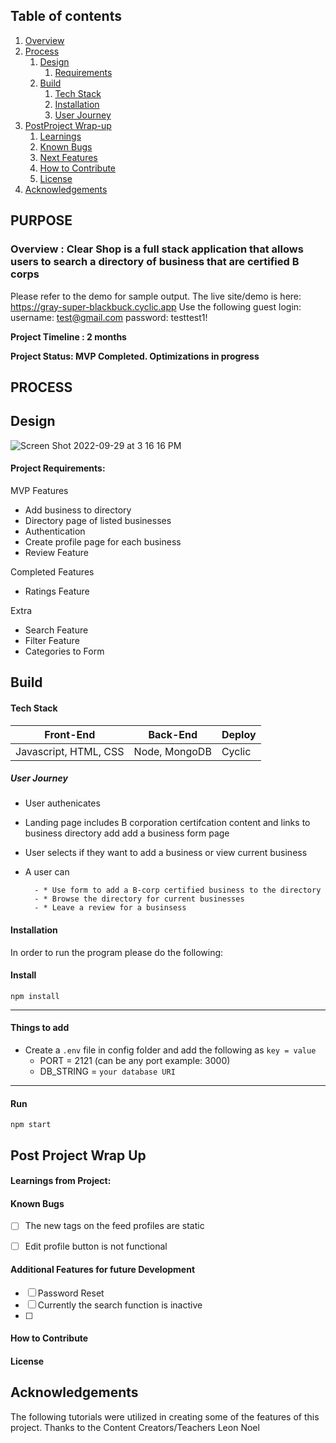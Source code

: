 ## Table of contents
1. [Overview](#overview)
2. [Process](#process)
    1. [Design](#design)
       1. [Requirements](#requirements)
    3. [Build](#build)
        1. [Tech Stack](#stack)
        3. [Installation](#installation)
        4. [User Journey](#userjourney)
5. [PostProject Wrap-up](#post)
    1. [Learnings](#learnings)
    2. [Known Bugs](#bugs)
    3. [Next Features](#features)
    4. [How to Contribute](#contribute)
    5. [License](#license)
7. [Acknowledgements](#ack)

## PURPOSE
### Overview  <a name="overview"></a>: Clear Shop is a full stack application that allows users to search a directory of business that are certified B corps 

Please refer to the demo for sample output. 
The live site/demo is here: https://gray-super-blackbuck.cyclic.app
Use the following guest login: username: test@gmail.com password: testtest1!

**Project Timeline : 2 months** 

**Project Status: MVP Completed. Optimizations in progress**


## PROCESS <a name="process"></a>
## Design <a name="design"></a>


![Screen Shot 2022-09-29 at 3 16 16 PM](https://user-images.githubusercontent.com/93551062/193387480-5cba9d9b-9ec9-4911-afa7-d6392347b0bf.png)

#### Project Requirements:  <a name="requirements"></a>

MVP Features 
- Add business to directory 
- Directory page of listed businesses 
- Authentication
- Create profile page for each business 
 - Review Feature 

Completed Features
 - Ratings Feature 
 

Extra


- Search Feature 
- Filter Feature 
- Categories to Form



## Build <a name="build"></a>



#### Tech Stack <a name="stack"></a>

| Front-End | Back-End | Deploy |
| --- | --- | --- |
 | Javascript, HTML, CSS | Node, MongoDB | Cyclic |



##### *User Journey* <a name="journey"></a>
- User authenicates 
- Landing page includes B corporation certifcation content and links to business directory add add a business form page
- User selects if they want to add a business or view current business 
- A user can    

        - * Use form to add a B-corp certified business to the directory 
        - * Browse the directory for current businesses
        - * Leave a review for a businsess
        



#### Installation <a name="installation"></a>

In order to run the program please do the following:


#### Install

`npm install`

---

#### Things to add

- Create a `.env` file in config folder and add the following as `key = value`
  - PORT = 2121 (can be any port example: 3000)
  - DB_STRING = `your database URI`


---

#### Run

`npm start`


## Post Project Wrap Up <a name="post"></a>


#### Learnings from Project:<a name="learnings"></a>




#### Known Bugs <a name="bugs"></a>
- [ ] The new tags on the feed profiles are static 
- [ ] Edit profile button is not functional 


#### Additional Features for future Development <a name="features"></a>
- [ ] Password Reset
- [ ] Currently the search function is inactive
- [ ] 

#### How to Contribute <a name="Contribute"></a>

#### License <a name="license"></a>

## Acknowledgements <a name="ack"></a>

The following tutorials were utilized in creating some of the features of this project. 
Thanks to the Content Creators/Teachers
Leon Noel


